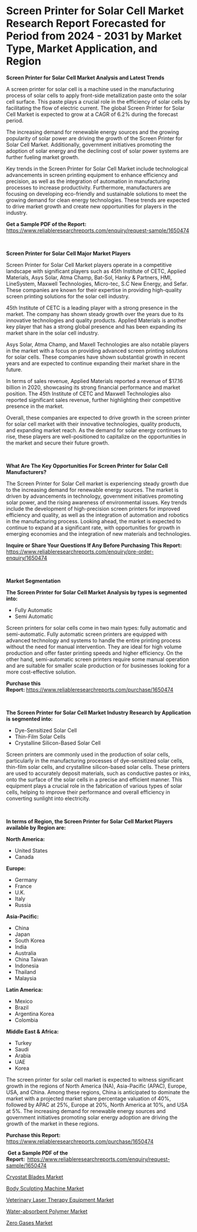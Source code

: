 <p><h1>Screen Printer for Solar Cell Market Research Report Forecasted for Period from 2024 -  2031 by Market Type, Market Application, and Region</h1></p><p><strong>Screen Printer for Solar Cell Market Analysis and Latest Trends</strong></p>
<p><p>A screen printer for solar cell is a machine used in the manufacturing process of solar cells to apply front-side metallization paste onto the solar cell surface. This paste plays a crucial role in the efficiency of solar cells by facilitating the flow of electric current. The global Screen Printer for Solar Cell Market is expected to grow at a CAGR of 6.2% during the forecast period.</p><p>The increasing demand for renewable energy sources and the growing popularity of solar power are driving the growth of the Screen Printer for Solar Cell Market. Additionally, government initiatives promoting the adoption of solar energy and the declining cost of solar power systems are further fueling market growth.</p><p>Key trends in the Screen Printer for Solar Cell Market include technological advancements in screen printing equipment to enhance efficiency and precision, as well as the integration of automation in manufacturing processes to increase productivity. Furthermore, manufacturers are focusing on developing eco-friendly and sustainable solutions to meet the growing demand for clean energy technologies. These trends are expected to drive market growth and create new opportunities for players in the industry.</p></p>
<p><strong>Get a Sample PDF of the Report:&nbsp;</strong> <a href="https://www.reliableresearchreports.com/enquiry/request-sample/1650474">https://www.reliableresearchreports.com/enquiry/request-sample/1650474</a></p>
<p>&nbsp;</p>
<p><strong>Screen Printer for Solar Cell Major Market Players</strong></p>
<p><p>Screen Printer for Solar Cell Market players operate in a competitive landscape with significant players such as 45th Institute of CETC, Applied Materials, Asys Solar, Atma Champ, Bat-Sol, Hanky & Partners, HMI, LineSystem, Maxwell Technologies, Micro-tec, S.C New Energy, and Sefar. These companies are known for their expertise in providing high-quality screen printing solutions for the solar cell industry.</p><p>45th Institute of CETC is a leading player with a strong presence in the market. The company has shown steady growth over the years due to its innovative technologies and quality products. Applied Materials is another key player that has a strong global presence and has been expanding its market share in the solar cell industry.</p><p>Asys Solar, Atma Champ, and Maxell Technologies are also notable players in the market with a focus on providing advanced screen printing solutions for solar cells. These companies have shown substantial growth in recent years and are expected to continue expanding their market share in the future.</p><p>In terms of sales revenue, Applied Materials reported a revenue of $17.16 billion in 2020, showcasing its strong financial performance and market position. The 45th Institute of CETC and Maxwell Technologies also reported significant sales revenue, further highlighting their competitive presence in the market.</p><p>Overall, these companies are expected to drive growth in the screen printer for solar cell market with their innovative technologies, quality products, and expanding market reach. As the demand for solar energy continues to rise, these players are well-positioned to capitalize on the opportunities in the market and secure their future growth.</p></p>
<p>&nbsp;</p>
<p><strong>What Are The Key Opportunities For Screen Printer for Solar Cell Manufacturers?</strong></p>
<p><p>The Screen Printer for Solar Cell market is experiencing steady growth due to the increasing demand for renewable energy sources. The market is driven by advancements in technology, government initiatives promoting solar power, and the rising awareness of environmental issues. Key trends include the development of high-precision screen printers for improved efficiency and quality, as well as the integration of automation and robotics in the manufacturing process. Looking ahead, the market is expected to continue to expand at a significant rate, with opportunities for growth in emerging economies and the integration of new materials and technologies.</p></p>
<p><strong>Inquire or Share Your Questions If Any Before Purchasing This Report:</strong> <a href="https://www.reliableresearchreports.com/enquiry/pre-order-enquiry/1650474">https://www.reliableresearchreports.com/enquiry/pre-order-enquiry/1650474</a></p>
<p>&nbsp;</p>
<p><strong>Market Segmentation</strong></p>
<p><strong>The Screen Printer for Solar Cell Market Analysis by types is segmented into:</strong></p>
<p><ul><li>Fully Automatic</li><li>Semi Automatic</li></ul></p>
<p><p>Screen printers for solar cells come in two main types: fully automatic and semi-automatic. Fully automatic screen printers are equipped with advanced technology and systems to handle the entire printing process without the need for manual intervention. They are ideal for high volume production and offer faster printing speeds and higher efficiency. On the other hand, semi-automatic screen printers require some manual operation and are suitable for smaller scale production or for businesses looking for a more cost-effective solution.</p></p>
<p><strong>Purchase this Report:&nbsp;</strong><a href="https://www.reliableresearchreports.com/purchase/1650474">https://www.reliableresearchreports.com/purchase/1650474</a></p>
<p>&nbsp;</p>
<p><strong>The Screen Printer for Solar Cell Market Industry Research by Application is segmented into:</strong></p>
<p><ul><li>Dye-Sensitized Solar Cell</li><li>Thin-Film Solar Cells</li><li>Crystalline Silicon-Based Solar Cell</li></ul></p>
<p><p>Screen printers are commonly used in the production of solar cells, particularly in the manufacturing processes of dye-sensitized solar cells, thin-film solar cells, and crystalline silicon-based solar cells. These printers are used to accurately deposit materials, such as conductive pastes or inks, onto the surface of the solar cells in a precise and efficient manner. This equipment plays a crucial role in the fabrication of various types of solar cells, helping to improve their performance and overall efficiency in converting sunlight into electricity.</p></p>
<p>&nbsp;</p>
<p><strong>In terms of Region, the Screen Printer for Solar Cell Market Players available by Region are:</strong></p>
<p>
    <p> <strong> North America: </strong>
        <ul>
            <li>United States</li>
            <li>Canada</li>
        </ul>
        </p> 
    <p> <strong> Europe: </strong>
        <ul>
            <li>Germany</li>
            <li>France</li>
            <li>U.K.</li>
            <li>Italy</li>
            <li>Russia</li>
        </ul>
        </p> 
    <p> <strong> Asia-Pacific: </strong>
        <ul>
            <li>China</li>
            <li>Japan</li>
            <li>South Korea</li>
            <li>India</li>
            <li>Australia</li>
            <li>China Taiwan</li>
            <li>Indonesia</li>
            <li>Thailand</li>
            <li>Malaysia</li>
        </ul>
        </p> 
    <p> <strong> Latin America: </strong>
        <ul>
            <li>Mexico</li>
            <li>Brazil</li>
            <li>Argentina Korea</li>
            <li>Colombia</li>
        </ul>
        </p> 
    <p> <strong> Middle East & Africa: </strong>
        <ul>
            <li>Turkey</li>
            <li>Saudi</li>
            <li>Arabia</li>
            <li>UAE</li>
            <li>Korea</li>
        </ul>
    </p>
    </p>
<p><p>The screen printer for solar cell market is expected to witness significant growth in the regions of North America (NA), Asia-Pacific (APAC), Europe, USA, and China. Among these regions, China is anticipated to dominate the market with a projected market share percentage valuation of 40%, followed by APAC at 25%, Europe at 20%, North America at 10%, and USA at 5%. The increasing demand for renewable energy sources and government initiatives promoting solar energy adoption are driving the growth of the market in these regions.</p></p>
<p><strong>Purchase this Report: </strong><a href="https://www.reliableresearchreports.com/purchase/1650474">https://www.reliableresearchreports.com/purchase/1650474</a></p>
<p>&nbsp;<strong>Get a Sample PDF of the Report:&nbsp;&nbsp;</strong><a href="https://www.reliableresearchreports.com/enquiry/request-sample/1650474">https://www.reliableresearchreports.com/enquiry/request-sample/1650474</a></p>
<p><strong></strong></p>
<p><p><a href="https://medium.com/@elyssablick/decoding-cryostat-blades-market-metrics-market-share-trends-and-growth-patterns-1a1a58dd7a81">Cryostat Blades Market</a></p><p><a href="https://medium.com/@kartik.reportprime/body-sculpting-machine-market-competitive-analysis-market-trends-and-forecast-to-2031-3086e974b9cc">Body Sculpting Machine Market</a></p><p><a href="https://medium.com/@kartik.reportprime/veterinary-laser-therapy-equipment-market-analysis-and-sze-forecasted-for-period-from-2024-to-2031-38dbe75e5143">Veterinary Laser Therapy Equipment Market</a></p><p><a href="https://github.com/josesg55/Market-Research-Report-List-1/blob/main/water-absorbent-polymer-market.md">Water-absorbent Polymer Market</a></p><p><a href="https://github.com/mancsybtousav/Market-Research-Report-List-1/blob/main/zero-gases-market.md">Zero Gases Market</a></p></p>